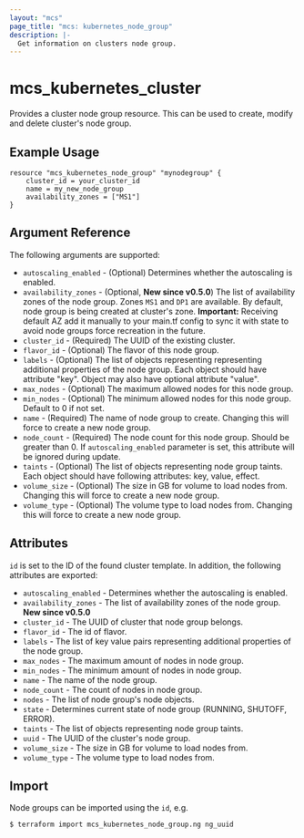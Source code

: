 ```yaml
---
layout: "mcs"
page_title: "mcs: kubernetes_node_group"
description: |-
  Get information on clusters node group.
---
```


# mcs\_kubernetes\_cluster

Provides a cluster node group resource. This can be used to create, modify and delete cluster's node group.

## Example Usage
```
resource "mcs_kubernetes_node_group" "mynodegroup" {
    cluster_id = your_cluster_id
    name = my_new_node_group
    availability_zones = ["MS1"]
}
```

## Argument Reference

The following arguments are supported:

* `autoscaling_enabled` - (Optional) Determines whether the autoscaling is enabled.
* `availability_zones` - (Optional, **New since v0.5.0**) The list of availability zones of the node group.
  Zones `MS1` and  `DP1` are available. By default, node group is being created at
  cluster's zone.
  **Important:** Receiving default AZ add it manually to your main.tf config to sync it with state 
  to avoid node groups force recreation in the future. 
* `cluster_id` - (Required) The UUID of the existing cluster.
* `flavor_id` - (Optional) The flavor of this node group.
* `labels` - (Optional) The list of objects representing representing additional
  properties of the node group. Each object should have attribute "key".
  Object may also have optional attribute "value".
* `max_nodes` - (Optional) The maximum allowed nodes for this node group.
* `min_nodes` - (Optional) The minimum allowed nodes for this node group. Default to 0 if not set.
* `name` - (Required) The name of node group to create. 
 Changing this will force to create a new node group.
* `node_count` - (Required) The node count for this node group. Should be greater than 0.
 If `autoscaling_enabled` parameter is set, this attribute will be ignored during update.
* `taints` - (Optional) The list of objects representing node group taints. Each
  object should have following attributes: key, value, effect.
* `volume_size` - (Optional) The size in GB for volume to load nodes from.
 Changing this will force to create a new node group.
* `volume_type` - (Optional) The volume type to load nodes from.
 Changing this will force to create a new node group.

    
## Attributes
`id` is set to the ID of the found cluster template. In addition, the following
attributes are exported:

* `autoscaling_enabled` - Determines whether the autoscaling is enabled.
* `availability_zones` - The list of availability zones of the node group. **New since v0.5.0**
* `cluster_id` - The UUID of cluster that node group belongs.
* `flavor_id` - The id of flavor.
* `labels` - The list of key value pairs representing additional
  properties of the node group.
* `max_nodes` - The maximum amount of nodes in node group.
* `min_nodes` - The minimum amount of nodes in node group.
* `name` - The name of the node group.
* `node_count` - The count of nodes in node group.
* `nodes` - The list of node group's node objects.
* `state` - Determines current state of node group (RUNNING, SHUTOFF, ERROR).
* `taints` - The list of objects representing node group taints.
* `uuid` - The UUID of the cluster's node group.
* `volume_size` - The size in GB for volume to load nodes from.
* `volume_type` - The volume type to load nodes from.


## Import

Node groups can be imported using the `id`, e.g.

```
$ terraform import mcs_kubernetes_node_group.ng ng_uuid
```